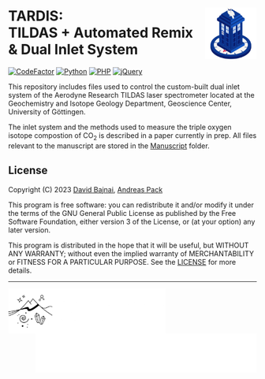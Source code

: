 <!-- This is the README file for GitHub -->
# TARDIS: <img src="Images/TARDIS_logo.png" align="right" width="105"/> <br/> TILDAS + Automated Remix & Dual Inlet System

<!-- [![DOI](https://zenodo.org/badge/DOI/10.5281/zenodo.3784963.svg)](https://doi.org/10.5281/zenodo.3784963) -->
[![CodeFactor](https://www.codefactor.io/repository/github/davidbajnai/tardis/badge?s=e60c8acc0095fc83f8522a69115b1e3ed10c7320)](https://www.codefactor.io/repository/github/davidbajnai/tardis)
[![Python](https://img.shields.io/badge/Python-3.7-FFD43B)](https://www.python.org)
[![PHP](https://img.shields.io/badge/PHP-8.2-%234f5b93)](https://www.php.net/releases/8.2/en.php)
[![jQuery](https://img.shields.io/badge/jQuery-3.6.3-%230769AD)](https://jquery.com)

This repository includes files used to control the custom-built dual inlet system of the Aerodyne Research TILDAS laser spectrometer located at the Geochemistry and Isotope Geology Department, Geoscience Center, University of Göttingen.

The inlet system and the methods used to measure the triple oxygen isotope compostion of CO<sub>2</sub> is described in a paper currently in prep. All files relevant to the manuscript are stored in the [Manuscript](Manuscript) folder.

## License

Copyright (C) 2023 <a href="https://davidbajnai.eu">David Bajnai</a>, <a href="https://www.uni-goettingen.de/en/78572.html">Andreas Pack</a>

This program is free software: you can redistribute it and/or modify
it under the terms of the GNU General Public License as published by
the Free Software Foundation, either version 3 of the License, or
(at your option) any later version.

This program is distributed in the hope that it will be useful,
but WITHOUT ANY WARRANTY; without even the implied warranty of
MERCHANTABILITY or FITNESS FOR A PARTICULAR PURPOSE. See the [LICENSE](LICENSE) for more details.

<hr>
<a href="https://www.uni-goettingen.de/de/125309.html">
    <img src="Images/GZG_logo_text_white.png" align="left" height="90" width="319.1"/>
</a>
<a href="https://www.uni-goettingen.de/de/125309.html">
    <img src="Images/GOE_logo_white.png" align="right" height="80" width="448.6"/>
</a>